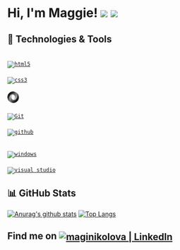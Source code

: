 # Hi, I'm Maggie! <img src="https://media.giphy.com/media/mGcNjsfWAjY5AEZNw6/giphy.gif" width="50"> <img src="https://raw.githubusercontent.com/MartinHeinz/MartinHeinz/master/wave.gif" width="30px"> 

## 🔧 Technologies & Tools
[<code>
<img alt="html5" width="26px" src="https://img.icons8.com/color/240/000000/html-5.png">
</code>](https://developer.mozilla.org/en-US/docs/Web/HTML)
[<code>
<img alt="css3" width="26px" src="https://img.icons8.com/color/240/000000/css3.png">
</code>](https://developer.mozilla.org/en-US/docs/Web/CSS)
[<code>
<img alt="json" width="26px" src="https://raw.githubusercontent.com/github/explore/80688e429a7d4ef2fca1e82350fe8e3517d3494d/topics/json/json.png">
</code>](https://www.json.org/json-en.html)
[<code>
<img alt="Git" width="26px" src="https://img.icons8.com/color/240/000000/git.png">
</code>](https://git-scm.com/)
[<code>
<img alt="github" width="26px" src="https://img.icons8.com/ios-glyphs/240/000000/github.png">
</code>](https://github.com/)

[<code>
<img alt="windows" width="26px" src="https://img.icons8.com/color/240/000000/windows-10.png">
</code>](https://www.microsoft.com/en-us/windows)
[<code>
<img alt="visual studio" width="26px" src="https://img.icons8.com/fluent/240/000000/visual-studio-2019.png" />
</code>](https://code.visualstudio.com/)

## 📊 GitHub Stats

[![Anurag's github stats](https://github-readme-stats.vercel.app/api?username=maginikolova&theme=nightowl)](https://github.com/anuraghazra/github-readme-stats)
[![Top Langs](https://github-readme-stats.vercel.app/api/top-langs/?username=maginikolova&layout=compact&theme=nightowl)](https://github.com/anuraghazra/github-readme-stats)

## Find me on [<img align="center" alt="maginikolova | LinkedIn" height="22px" src="https://img.icons8.com/doodle/48/000000/linkedin--v2.png" />][linkedin]


<!--
**maginikolova/maginikolova** is a ✨ _special_ ✨ repository because its `README.md` (this file) appears on your GitHub profile.

Here are some ideas to get you started:

- 🔭 I’m currently working on ...
- 🌱 I’m currently learning ...
- 👯 I’m looking to collaborate on ...
- 🤔 I’m looking for help with ...
- 💬 Ask me about ...
- 📫 How to reach me: ...
- 😄 Pronouns: ...
- ⚡ Fun fact: ...
-->

[linkedin]: https://www.linkedin.com/in/maginikolova
